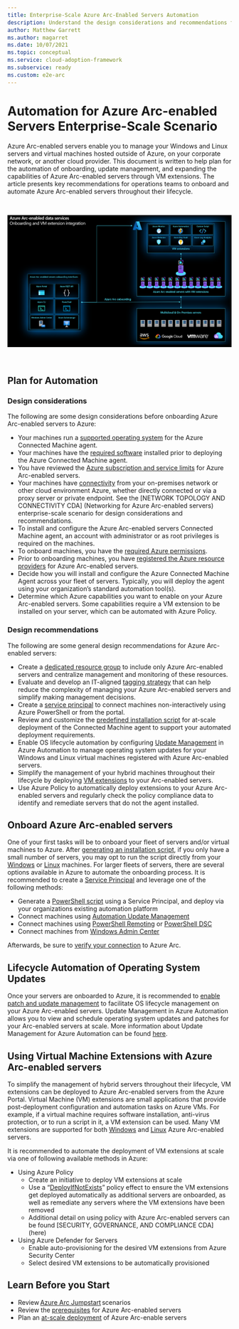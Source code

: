 ```yaml
---
title: Enterprise-Scale Azure Arc-Enabled Servers Automation
description: Understand the design considerations and recommendations for automation of Arc-enabled servers
author: Matthew Garrett
ms.author: magarret
ms.date: 10/07/2021
ms.topic: conceptual
ms.service: cloud-adoption-framework
ms.subservice: ready
ms.custom: e2e-arc
---
```


# Automation for Azure Arc-enabled Servers Enterprise-Scale Scenario

Azure Arc-enabled servers enable you to manage your Windows and Linux servers and virtual machines hosted outside of Azure, on your corporate network, or another cloud provider. This document is written to help plan for the automation of onboarding, update management, and expanding the capabilities of Azure Arc-enabled servers through VM extensions. The article presents key recommendations for operations teams to onboard and automate Azure Arc-enabled servers throughout their lifecycle.

<br>

![Azure Arc-enabled data services | Onboarding and VM extension integration](../../_images/hybrid/arc-servers-onboarding.png)

<br>

## Plan for Automation

### Design considerations

The following are some design considerations before onboarding Azure Arc-enabled servers to Azure:

* Your machines run a [supported operating system](https://docs.microsoft.com/azure/azure-arc/servers/agent-overview#supported-operating-systems) for the Azure Connected Machine agent.
* Your machines have the [required software](https://docs.microsoft.com/azure/azure-arc/servers/agent-overview#software-requirements) installed prior to deploying the Azure Connected Machine agent.
* You have reviewed the [Azure subscription and service limits](https://docs.microsoft.com/azure/azure-arc/servers/agent-overview#azure-subscription-and-service-limits) for Azure Arc-enabled servers.
* Your machines have [connectivity](https://docs.microsoft.com/azure/azure-arc/servers/agent-overview#networking-configuration) from your on-premises network or other cloud environment Azure, whether directly connected or via a proxy server or private endpoint. See the [NETWORK TOPOLOGY AND CONNECTIVITY CDA] (Networking for Azure Arc-enabled servers) enterprise-scale scenario for design considerations and recommendations.
* To install and configure the Azure Arc-enabled servers Connected Machine agent, an account with administrator or as root privileges is required on the machines.
* To onboard machines, you have the [required Azure permissions](https://docs.microsoft.com/azure/azure-arc/servers/agent-overview#required-permissions).
* Prior to onboarding machines, you have [registered the Azure resource providers](https://docs.microsoft.com/azure/azure-arc/servers/agent-overview#register-azure-resource-providers) for Azure Arc-enabled servers.
* Decide how you will install and configure the Azure Connected Machine Agent across your fleet of servers. Typically, you will deploy the agent using your organization’s standard automation tool(s).
* Determine which Azure capabilities you want to enable on your Azure Arc-enabled servers. Some capabilities require a VM extension to be installed on your server, which can be automated with Azure Policy.

### Design recommendations

The following are some general design recommendations for Azure Arc-enabled servers:

* Create a [dedicated resource group](https://docs.microsoft.com/azure/azure-resource-manager/management/manage-resource-groups-portal#create-resource-groups) to include only Azure Arc-enabled servers and centralize management and monitoring of these resources.
* Evaluate and develop an IT-aligned [tagging strategy](https://docs.microsoft.com/azure/cloud-adoption-framework/decision-guides/resource-tagging/) that can help reduce the complexity of managing your Azure Arc-enabled servers and simplify making management decisions.
* Create a [service principal](https://docs.microsoft.com/azure/azure-arc/servers/onboard-service-principal#create-a-service-principal-for-onboarding-at-scale) to connect machines non-interactively using Azure PowerShell or from the portal.
* Review and customize the [predefined installation script](https://docs.microsoft.com/azure/azure-arc/servers/onboard-service-principal) for at-scale deployment of the Connected Machine agent to support your automated deployment requirements.
* Enable OS lifecycle automation by configuring [Update Management](https://docs.microsoft.com/azure/automation/update-management/enable-from-automation-account) in Azure Automation to manage operating system updates for your Windows and Linux virtual machines registered with Azure Arc-enabled servers.
* Simplify the management of your hybrid machines throughout their lifecycle by deploying [VM extensions](https://docs.microsoft.com/azure/azure-arc/servers/manage-vm-extensions) to your Arc-enabled servers.
* Use Azure Policy to automatically deploy extensions to your Azure Arc-enabled servers and regularly check the policy compliance data to identify and remediate servers that do not the agent installed.

## Onboard Azure Arc-enabled servers

One of your first tasks will be to onboard your fleet of servers and/or virtual machines to Azure. After [generating an installation script](https://docs.microsoft.com/azure/azure-arc/servers/onboard-portal#generate-the-installation-script-from-the-azure-portal), if you only have a small number of servers, you may opt to run the script directly from your [Windows](https://docs.microsoft.com/azure/azure-arc/servers/onboard-portal#install-and-validate-the-agent-on-windows) or [Linux](https://docs.microsoft.com/azure/azure-arc/servers/onboard-portal#install-and-validate-the-agent-on-linux) machines. For larger fleets of servers, there are several options available in Azure to automate the onboarding process. It is recommended to create a [Service Principal](https://docs.microsoft.com/azure/azure-arc/servers/onboard-service-principal#create-a-service-principal-for-onboarding-at-scale) and leverage one of the following methods:

* Generate a [PowerShell script](https://docs.microsoft.com/azure/azure-arc/servers/onboard-service-principal) using a Service Principal, and deploy via your organizations existing automation platform
* Connect machines using [Automation Update Management](https://docs.microsoft.com/azure/azure-arc/servers/onboard-update-management-machines)
* Connect machines using [PowerShell Remoting](https://docs.microsoft.com/azure/azure-arc/servers/onboard-powershell#install-and-connect-by-using-powershell-remoting) or [PowerShell DSC](https://docs.microsoft.com/azure/azure-arc/servers/onboard-dsc)
* Connect machines from [Windows Admin Center](https://docs.microsoft.com/azure/azure-arc/servers/onboard-windows-admin-center)

Afterwards, be sure to [verify your connection](https://docs.microsoft.com/azure/azure-arc/servers/onboard-portal#verify-the-connection-with-azure-arc) to Azure Arc.

## Lifecycle Automation of Operating System Updates

Once your servers are onboarded to Azure, it is recommended to [enable patch and update management](https://docs.microsoft.com/azure/cloud-adoption-framework/manage/hybrid/server/best-practices/arc-update-management) to facilitate OS lifecycle management on your Azure Arc-enabled servers. Update Management in Azure Automation allows you to view and schedule operating system updates and patches for your Arc-enabled servers at scale. More information about Update Management for Azure Automation can be found [here](https://docs.microsoft.com/azure/automation/update-management/overview).

## Using Virtual Machine Extensions with Azure Arc-enabled servers

To simplify the management of hybrid servers throughout their lifecycle, VM extensions can be deployed to Azure Arc-enabled servers from the Azure Portal. Virtual Machine (VM) extensions are small applications that provide post-deployment configuration and automation tasks on Azure VMs. For example, if a virtual machine requires software installation, anti-virus protection, or to run a script in it, a VM extension can be used. Many VM extensions are supported for both [Windows](https://docs.microsoft.com/azure/azure-arc/servers/manage-vm-extensions#windows-extensions) and [Linux](https://docs.microsoft.com/azure/azure-arc/servers/manage-vm-extensions#linux-extensions) Azure Arc-enabled servers.

It is recommended to automate the deployment of VM extensions at scale via one of following available methods in Azure:
* Using Azure Policy
    * Create an initiative to deploy VM extensions at scale
    * Use a “[DeployIfNotExists](https://docs.microsoft.com/azure/governance/policy/concepts/effects#deployifnotexists)” policy effect to ensure the VM extensions get deployed automatically as additional servers are onboarded, as well as remediate any servers where the VM extensions have been removed
    * Additional detail on using policy with Azure Arc-enabled servers can be found [SECURITY, GOVERNANCE, AND COMPLIANCE CDA] (here)
* Using Azure Defender for Servers
    * Enable auto-provisioning for the desired VM extensions from Azure Security Center
    * Select desired VM extensions to be automatically provisioned

## Learn Before you Start

* Review [Azure Arc Jumpstart](https://azurearcjumpstart.io/azure_arc_jumpstart/azure_arc_servers/day2/) scenarios
* Review the [prerequisites](https://docs.microsoft.com/azure/azure-arc/servers/agent-overview#prerequisites) for Azure Arc-enabled servers
* Plan an [at-scale deployment](https://docs.microsoft.com/azure/azure-arc/servers/plan-at-scale-deployment) of Azure Arc-enable servers
